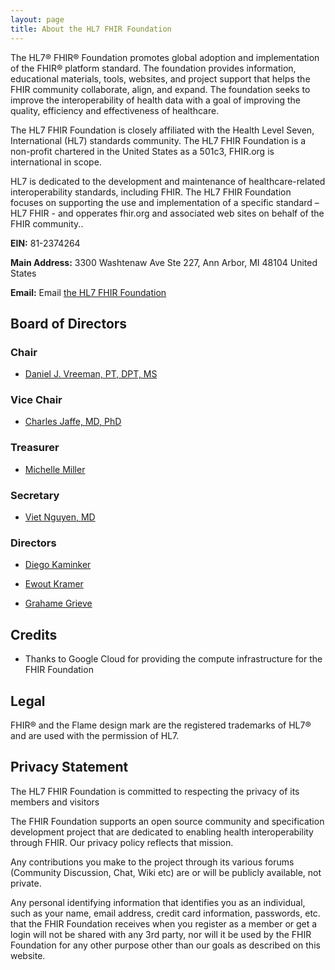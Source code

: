 ```yaml
---
layout: page
title: About the HL7 FHIR Foundation
---
```




The HL7&reg; FHIR&reg; Foundation promotes global adoption and implementation of the FHIR&reg; platform standard. The foundation provides information, educational materials, tools, websites, and project support that helps the FHIR community collaborate, align, and expand. The foundation seeks to improve the interoperability of health data with a goal of improving the quality, efficiency and effectiveness of  healthcare.

The HL7 FHIR Foundation is closely affiliated with the Health Level Seven, International (HL7) standards community. The HL7 FHIR Foundation is a non-profit chartered in the United States as a 501c3, FHIR.org is international in scope.

HL7 is dedicated to the development and maintenance of healthcare-related interoperability standards, including FHIR.  The HL7 FHIR Foundation focuses on supporting the use and implementation of a specific standard – HL7 FHIR - and opperates fhir.org and associated web sites on behalf of the FHIR community..

**EIN:** 81-2374264

**Main Address:** 3300 Washtenaw Ave Ste 227, Ann Arbor, MI 48104 United States

**Email:** Email [the HL7 FHIR Foundation](mailto:fhirfoundation@hl7.org)



## Board of Directors

### Chair

- [Daniel J. Vreeman, PT, DPT, MS](http://www.hl7.org/about/GlobalMembershipDirectory/global_directory_detail.cfm?unique_id=13686&affiliate_code=HL7INT)

### Vice Chair

- [Charles Jaffe, MD, PhD](http://www.hl7.org/about/GlobalMembershipDirectory/global_directory_detail.cfm?unique_id=16889&affiliate_code=HL7INT)

### Treasurer

- [Michelle Miller](https://www.linkedin.com/in/michellemosemanmiller)

### Secretary

- [Viet Nguyen, MD](http://www.hl7.org/about/GlobalMembershipDirectory/global_directory_detail.cfm?unique_id=169063&affiliate_code=HL7INT)

### Directors

- [Diego Kaminker](http://www.hl7.org/about/GlobalMembershipDirectory/global_directory_detail.cfm?unique_id=169062&affiliate_code=HL7INT)

- [Ewout Kramer](https://www.linkedin.com/in/ewoutkramer)

- [Grahame Grieve](http://www.hl7.org/about/GlobalMembershipDirectory/global_directory_detail.cfm?unique_id=94402&affiliate_code=HL7INT)

Credits
-------

<ul>
 <li>Thanks to Google Cloud for providing the compute infrastructure for the FHIR Foundation</li>
</ul>

Legal
-----

FHIR® and the Flame design mark are the registered trademarks of HL7&reg; and are used with the permission of HL7.

Privacy Statement
-----------------

The HL7 FHIR Foundation is committed to respecting the privacy of its members and visitors

The FHIR Foundation supports an open source community and specification development project that are dedicated to enabling health interoperability through FHIR. Our privacy policy reflects that mission.

Any contributions you make to the project through its various forums (Community Discussion, Chat, Wiki etc) are or will be publicly available, not private.

Any personal identifying information that identifies you as an individual, such as your name, email address, credit card information, passwords, etc. that the FHIR Foundation receives when you register as a member or get a login will not be shared with any 3rd party, nor will it be used by  the FHIR Foundation for any other purpose other than our goals as described on this website.
